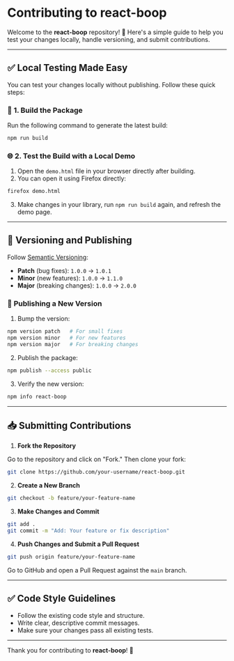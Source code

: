 # Contributing to react-boop

Welcome to the **react-boop** repository! 🚀 Here's a simple guide to help you test your changes locally, handle versioning, and submit contributions.

---

## ✅ Local Testing Made Easy

You can test your changes locally without publishing. Follow these quick steps:

### 🔧 **1. Build the Package**

Run the following command to generate the latest build:

```bash
npm run build
```

### 🌐 **2. Test the Build with a Local Demo**

1. Open the `demo.html` file in your browser directly after building.
2. You can open it using Firefox directly:

```bash
firefox demo.html
```

3. Make changes in your library, run `npm run build` again, and refresh the demo page.

---

## 📌 Versioning and Publishing

Follow [Semantic Versioning](https://semver.org/):

- **Patch** (bug fixes): `1.0.0` → `1.0.1`
- **Minor** (new features): `1.0.0` → `1.1.0`
- **Major** (breaking changes): `1.0.0` → `2.0.0`

### 🚀 **Publishing a New Version**

1. Bump the version:

```bash
npm version patch   # For small fixes
npm version minor   # For new features
npm version major   # For breaking changes
```

2. Publish the package:

```bash
npm publish --access public
```

3. Verify the new version:

```bash
npm info react-boop
```

---

## 📥 Submitting Contributions

1. **Fork the Repository**

Go to the repository and click on "Fork." Then clone your fork:

```bash
git clone https://github.com/your-username/react-boop.git
```

2. **Create a New Branch**

```bash
git checkout -b feature/your-feature-name
```

3. **Make Changes and Commit**

```bash
git add .
git commit -m "Add: Your feature or fix description"
```

4. **Push Changes and Submit a Pull Request**

```bash
git push origin feature/your-feature-name
```

Go to GitHub and open a Pull Request against the `main` branch.

---

## ✅ Code Style Guidelines

- Follow the existing code style and structure.
- Write clear, descriptive commit messages.
- Make sure your changes pass all existing tests.

---

Thank you for contributing to **react-boop**! 🚀

